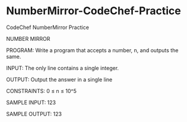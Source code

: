 # NumberMirror-CodeChef-Practice
CodeChef NumberMirror Practice


NUMBER MIRROR

PROGRAM:
Write a program that accepts a number, n, and outputs the same.

INPUT:
The only line contains a single integer.

OUTPUT:
Output the answer in a single line

CONSTRAINTS:
0 ≤ n ≤ 10^5

SAMPLE INPUT:
123

SAMPLE OUTPUT:
123


